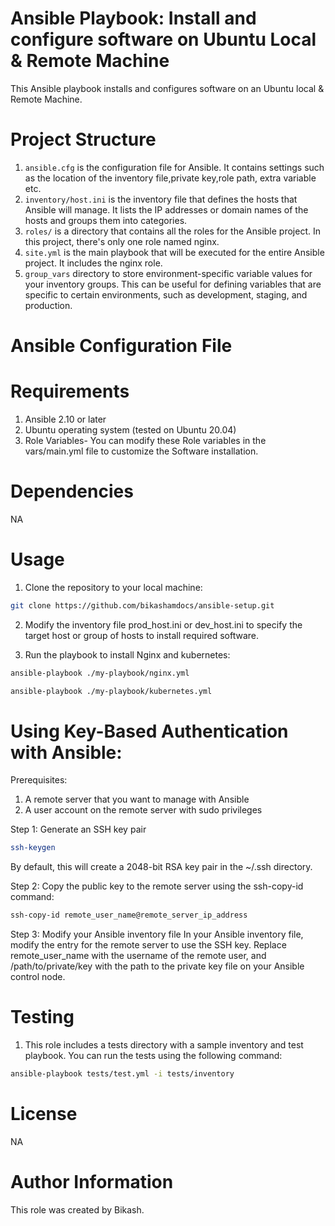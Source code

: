 # Ansible Playbook: Install and configure software on Ubuntu Local & Remote Machine
This Ansible playbook installs and configures software on an Ubuntu local & Remote Machine.

# Project Structure

1. `ansible.cfg` is the configuration file for Ansible. It contains settings such as the location of the inventory file,private key,role path, extra variable etc.
2. `inventory/host.ini` is the inventory file that defines the hosts that Ansible will manage. It lists the IP addresses or domain names of the hosts and groups them into categories.
3. `roles/` is a directory that contains all the roles for the Ansible project. In this project, there's only one role named nginx.
4. `site.yml` is the main playbook that will be executed for the entire Ansible project. It includes the nginx role.
5. `group_vars` directory to store environment-specific variable values for your inventory groups. This can be useful for defining variables that are specific to certain environments, such as development, staging, and production.

# Ansible Configuration File


# Requirements
1. Ansible 2.10 or later
2. Ubuntu operating system (tested on Ubuntu 20.04)
3. Role Variables- You can modify these Role variables in the vars/main.yml file to customize the Software installation.

# Dependencies
NA

# Usage

1. Clone the repository to your local machine:

```bash
git clone https://github.com/bikashamdocs/ansible-setup.git
```

2. Modify the inventory file prod_host.ini or dev_host.ini to specify the target host or group of hosts to install required software.


3. Run the playbook to install Nginx and kubernetes:

```bash
ansible-playbook ./my-playbook/nginx.yml
```

```bash
ansible-playbook ./my-playbook/kubernetes.yml 

```

# Using Key-Based Authentication with Ansible:

Prerequisites:
 1. A remote server that you want to manage with Ansible
 2. A user account on the remote server with sudo privileges

Step 1: Generate an SSH key pair

```bash
ssh-keygen
```
By default, this will create a 2048-bit RSA key pair in the ~/.ssh directory.

Step 2: Copy the public key to the remote server using the ssh-copy-id command:

```bash
ssh-copy-id remote_user_name@remote_server_ip_address
```
Step 3: Modify your Ansible inventory file
In your Ansible inventory file, modify the entry for the remote server to use the SSH key. Replace remote_user_name with the username of the remote user, and /path/to/private/key with the path to the private key file on your Ansible control node.


# Testing
1. This role includes a tests directory with a sample inventory and test playbook. You can run the tests using the following command:

```bash
ansible-playbook tests/test.yml -i tests/inventory
```

# License

NA


# Author Information
This role was created by Bikash.
